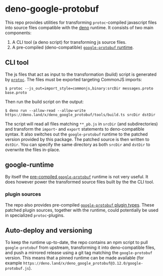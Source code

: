 # deno-google-protobuf

This repo provides utilities for transforming `protoc`-compiled javascript files into source files compatible with the [deno](https://deno.land/) runtime. It consists of two main components:

1. A CLI tool (a deno script) for transforming js source files.
2. A pre-compiled (deno-compatible) [`google-protobuf` runtime](https://www.npmjs.com/package/google-protobuf).

## CLI tool

The js files that act as input to the transformation (build) script is generated by [`protoc`](https://github.com/protocolbuffers/protobuf/releases). The files must be exported targeting CommonJS imports:

```
$ protoc --js_out=import_style=commonjs,binary:srcDir messages.proto base.proto
```

Then run the build script on the output:

```
$ deno run --allow-read --allow-write https://deno.land/x/deno_google_protobuf/tools/build.ts srcDir dstDir
```

The script will read all files matching `**_pb.js` in `srcDir` (and subdirectories) and transform the `import`- and `export` statements to deno-compatible syntax. It also switches out the `google-protobuf` runtime to the patched version provided by this package. The patched source is then written to `dstDir`. You can specify the same directory as both `srcDir` and `dstDir` to overwrite the files in-place.

## google-runtime

By itself the [pre-compiled `google-protobuf`](google-protobuf.js) runtime is not very useful. It does however power the transformed source files built by the the CLI tool.

### plugin sources

The repo also provides pre-compiled [`google-protobuf` plugin types](google/protobuf). These patched plugin sources, together with the runtime, could potentially be used in specialized `protoc`-plugins.

## Auto-deploy and versioning

To keep the runtime up-to-date, the repo contains an npm script to pull `google-protobuf` from upstream, transforming it into deno-compatible files, and push a mirrored release using a git tag matching the `google-protobuf` version. This means that a pinned runtime can be made available (for example `https://deno.land/x/deno_google_protobuf@3.12.0/google-protobuf.js`).
